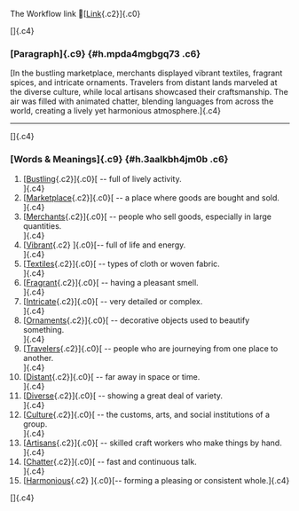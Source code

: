 The Workflow link
👏[[Link](https://www.google.com/url?q=http://www.google.com&sa=D&source=editors&ust=1760700253246394&usg=AOvVaw2_J2sTJbzKweO2SwRN1Ml4){.c2}]{.c0}

[]{.c4}

### [Paragraph]{.c9} {#h.mpda4mgbgq73 .c6}

[In the bustling marketplace, merchants displayed vibrant textiles,
fragrant spices, and intricate ornaments. Travelers from distant lands
marveled at the diverse culture, while local artisans showcased their
craftsmanship. The air was filled with animated chatter, blending
languages from across the world, creating a lively yet harmonious
atmosphere.]{.c4}

------------------------------------------------------------------------

[]{.c4}

### [Words & Meanings]{.c9} {#h.3aalkbh4jm0b .c6}

1.  [[Bustling](https://www.google.com/url?q=http://www.google.com&sa=D&source=editors&ust=1760700253248081&usg=AOvVaw1S37is3sTU97V8VqdM71m9){.c2}]{.c0}[ --
    full of lively activity.\
    ]{.c4}
2.  [[Marketplace](https://www.google.com/url?q=http://www.google.com&sa=D&source=editors&ust=1760700253248356&usg=AOvVaw04PFsgsE6Szw-pHHmi4Kvp){.c2}]{.c0}[ --
    a place where goods are bought and sold.\
    ]{.c4}
3.  [[Merchants](https://www.google.com/url?q=http://www.google.com&sa=D&source=editors&ust=1760700253248631&usg=AOvVaw2hxvnPM4uhXd-bytv4G9p1){.c2}]{.c0}[ --
    people who sell goods, especially in large quantities.\
    ]{.c4}
4.  [[Vibrant](https://www.google.com/url?q=http://www.google.com&sa=D&source=editors&ust=1760700253249120&usg=AOvVaw0-0he5AJ8xGU-JatgwyvR6){.c2}
    ]{.c0}[-- full of life and energy.\
    ]{.c4}
5.  [[Textiles](https://www.google.com/url?q=http://www.google.com&sa=D&source=editors&ust=1760700253249495&usg=AOvVaw3L1twU4IEL5jOMkzNEXJKY){.c2}]{.c0}[ --
    types of cloth or woven fabric.\
    ]{.c4}
6.  [[Fragrant](https://www.google.com/url?q=http://www.google.com&sa=D&source=editors&ust=1760700253249868&usg=AOvVaw1X_k9SQR4oWasGDY9fJXiJ){.c2}]{.c0}[ --
    having a pleasant smell.\
    ]{.c4}
7.  [[Intricate](https://www.google.com/url?q=http://www.google.com&sa=D&source=editors&ust=1760700253250205&usg=AOvVaw2xj7nHkWMwRohr4eTTb-qk){.c2}]{.c0}[ --
    very detailed or complex.\
    ]{.c4}
8.  [[Ornaments](https://www.google.com/url?q=http://www.google.com&sa=D&source=editors&ust=1760700253250665&usg=AOvVaw3jN0EVxiFop3ZDsIgy4B7L){.c2}]{.c0}[ --
    decorative objects used to beautify something.\
    ]{.c4}
9.  [[Travelers](https://www.google.com/url?q=http://www.google.com&sa=D&source=editors&ust=1760700253251035&usg=AOvVaw0LNxB5gmtQe0vb4NOuu6tW){.c2}]{.c0}[ --
    people who are journeying from one place to another.\
    ]{.c4}
10. [[Distant](https://www.google.com/url?q=http://www.google.com&sa=D&source=editors&ust=1760700253251302&usg=AOvVaw01WPUscO8ZpAY9jvIvDvnm){.c2}]{.c0}[ --
    far away in space or time.\
    ]{.c4}
11. [[Diverse](https://www.google.com/url?q=http://www.google.com&sa=D&source=editors&ust=1760700253251512&usg=AOvVaw0MGvM6Kdt_T-9KoCsgVAoH){.c2}]{.c0}[ --
    showing a great deal of variety.\
    ]{.c4}
12. [[Culture](https://www.google.com/url?q=http://www.google.com&sa=D&source=editors&ust=1760700253251753&usg=AOvVaw2wyfCbsy5pGcQTzgkIpTCb){.c2}]{.c0}[ --
    the customs, arts, and social institutions of a group.\
    ]{.c4}
13. [[Artisans](https://www.google.com/url?q=http://www.google.com&sa=D&source=editors&ust=1760700253252126&usg=AOvVaw2besMbGQSZlzIK2OpnZuVs){.c2}]{.c0}[ --
    skilled craft workers who make things by hand.\
    ]{.c4}
14. [[Chatter](https://www.google.com/url?q=http://www.google.com&sa=D&source=editors&ust=1760700253252460&usg=AOvVaw1wDpRgJBZb-TOosWabZNsx){.c2}]{.c0}[ --
    fast and continuous talk.\
    ]{.c4}
15. [[Harmonious](https://www.google.com/url?q=http://www.google.com&sa=D&source=editors&ust=1760700253252660&usg=AOvVaw0BPPpFtgf0KCKUrTJ8xzlY){.c2}
    ]{.c0}[-- forming a pleasing or consistent whole.]{.c4}

[]{.c4}
